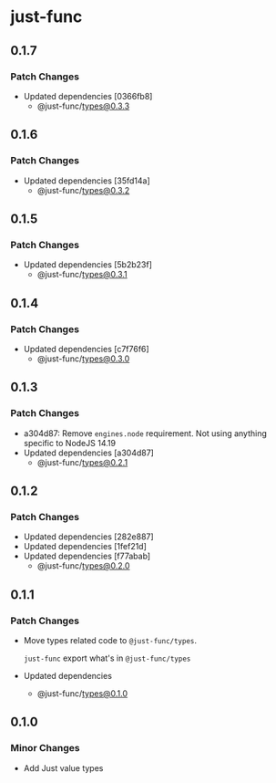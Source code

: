 # just-func

## 0.1.7

### Patch Changes

- Updated dependencies [0366fb8]
  - @just-func/types@0.3.3

## 0.1.6

### Patch Changes

- Updated dependencies [35fd14a]
  - @just-func/types@0.3.2

## 0.1.5

### Patch Changes

- Updated dependencies [5b2b23f]
  - @just-func/types@0.3.1

## 0.1.4

### Patch Changes

- Updated dependencies [c7f76f6]
  - @just-func/types@0.3.0

## 0.1.3

### Patch Changes

- a304d87: Remove `engines.node` requirement. Not using anything specific to NodeJS 14.19
- Updated dependencies [a304d87]
  - @just-func/types@0.2.1

## 0.1.2

### Patch Changes

- Updated dependencies [282e887]
- Updated dependencies [1fef21d]
- Updated dependencies [f77abab]
  - @just-func/types@0.2.0

## 0.1.1

### Patch Changes

- Move types related code to `@just-func/types`.

  `just-func` export what's in `@just-func/types`

- Updated dependencies
  - @just-func/types@0.1.0

## 0.1.0

### Minor Changes

- Add Just value types
